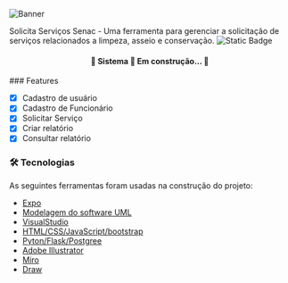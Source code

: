 ![Banner](https://github.com/user-attachments/assets/02114f26-516b-4f1c-8882-ce544637d095)

Solicita Serviços Senac - Uma ferramenta para gerenciar a solicitação de serviços relacionados a limpeza, asseio e conservação.
![Static Badge](https://img.shields.io/badge/SSS-blue)

<h4 align="center"> 
	🚧  Sistema 🚀 Em construção...  🚧
</h4>
### Features

- [x] Cadastro de usuário
- [x] Cadastro de Funcionário
- [x] Solicitar Serviço
- [x] Criar relatório
- [x] Consultar relatório

### 🛠 Tecnologias

As seguintes ferramentas foram usadas na construção do projeto:

- [Expo](https://github.com/)
- [Modelagem do software UML]()
- [VisualStudio](https://code.visualstudio.com/)
- [HTML/CSS/JavaScript/bootstrap]()
- [Pyton/Flask/Postgree]()
- [Adobe Illustrator]()
- [Miro](https://miro.com/pt/)
- [Draw](https://app.diagrams.net/)
